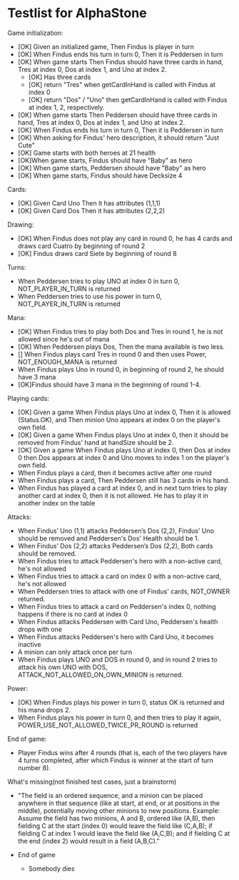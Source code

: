 Testlist for AlphaStone
====

Game initialization:
* [OK] Given an initialized game, Then Findus is player in turn
* [OK] When Findus ends his turn in turn 0, Then it is Peddersen in turn
* [OK] When game starts Then Findus should have three cards in hand, Tres at index 0, Dos at index 1, and Uno at index 2.
  * [OK] Has three cards
  * [OK] return "Tres" when getCardInHand is called with Findus at index 0
  * [OK] return "Dos" / "Uno" then getCardInHand is called with Findus at index 1, 2, respectively.
* [OK] When game starts Then Peddersen should have three cards in hand, Tres at index 0, Dos at index 1, and Uno at index 2.
* [OK] When Findus ends his turn in turn 0, Then it is Peddersen in turn
* [OK] When asking for Findus' hero description, it should return "Just Cute"
* [OK] Game starts with both heroes at 21 health
* [OK]When game starts, Findus should have "Baby" as hero
* [OK] When game starts, Peddersen should have "Baby" as hero
* [OK] When game starts, Findus should have Decksize 4

Cards:
* [OK] Given Card Uno Then it has attributes (1,1,1)
* [OK] Given Card Dos Then it has attributes (2,2,2)

Drawing:
* [OK] When Findus does not play any card in round 0, he has 4 cards and draws card Cuatro by beginning of round 2
* [OK] Findus draws card Siete by beginning of round 8

Turns:
* When Peddersen tries to play UNO at index 0 in turn 0, NOT_PLAYER_IN_TURN is returned
* When Peddersen tries to use his power in turn 0, NOT_PLAYER_IN_TURN is returned

Mana:
* [OK] When Findus tries to play both Dos and Tres in round 1, he is not allowed since he's out of mana
* [OK] When Peddersen plays Dos, Then the mana available is two less.
* [] When Findus plays card Tres in round 0 and then uses Power, NOT_ENOUGH_MANA is returned
* When Findus plays Uno in round 0, in beginning of round 2, he should have 3 mana
* [OK]Findus should have 3 mana in the beginning of round 1-4.

Playing cards:
* [OK] Given a game When Findus plays Uno at index 0, Then it is allowed (Status.OK), and Then minion Uno appears at index 0 on the player's own field.
* [OK] Given a game When Findus plays Uno at index 0, then it should be removed from Findus' hand at handSize should be 2.
* [OK] Given a game When Findus plays Uno at index 0, then Dos at index 0 then Dos appears at index 0 and Uno moves to index 1 on the player's own field.
* When Findus plays a card, then it becomes active after one round
* When Findus plays a card, Then Peddersen still has 3 cards in his hand.
* When Findus has played a card at index 0, and in next turn tries to play another card at index 0, then it is not allowed. He has to play it in another index on the table

Attacks:
* When Findus’ Uno (1,1) attacks Peddersen’s Dos (2,2), Findus' Uno should be removed and Peddersen's Dos' Health should be 1.
* When Findus’ Dos (2,2) attacks Peddersen’s Dos (2,2), Both cards should be removed.
* When Findus tries to attack Peddersen's hero with a non-active card, he's not allowed
* When Findus tries to attack a card on index 0 with a non-active card, he's not allowed
* When Peddersen tries to attack with one of Findus' cards, NOT_OWNER returned.
* When Findus tries to attack a card on Peddersen's index 0, nothing happens if there is no card at index 0
* When Findus attacks Peddersen with Card Uno, Peddersen's health drops with one
* When Findus attacks Peddersen's hero with Card Uno, it becomes inactive
* A minion can only attack once per turn
* When Findus plays UNO and DOS in round 0, and in round 2 tries to attack his own UNO with DOS, ATTACK_NOT_ALLOWED_ON_OWN_MINION is returned.

Power:
* [OK] When Findus plays his power in turn 0, status OK is returned and his mana drops 2.
* When Findus plays his power in turn 0, and then tries to play it again, POWER_USE_NOT_ALLOWED_TWICE_PR_ROUND is returned

End of game:
* Player Findus wins after 4 rounds (that is, each of the two players have 4 turns completed, after which Findus is winner at the start of turn number 8).

What's missing(not finished test cases, just a brainstorm)
* "The field is an
  ordered sequence, and a minion can be placed anywhere in that sequence (like at
  start, at end, or at positions in the middle), potentially moving other minions to new
  positions. Example: Assume the field has two minions, A and B, ordered like (A,B),
  then fielding C at the start (index 0) would leave the field like (C,A,B); if fielding C at
  index 1 would leave the field like (A,C,B); and if fielding C at the end (index 2) would
  result in a field (A,B,C)."

* End of game
  * Somebody dies
